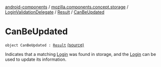 [android-components](../../../index.md) / [mozilla.components.concept.storage](../../index.md) / [LoginValidationDelegate](../index.md) / [Result](index.md) / [CanBeUpdated](./-can-be-updated.md)

# CanBeUpdated

`object CanBeUpdated : `[`Result`](index.md) [(source)](https://github.com/mozilla-mobile/android-components/blob/master/components/concept/storage/src/main/java/mozilla/components/concept/storage/LoginsStorage.kt#L66)

Indicates that a matching [Login](../../-login/index.md) was found in storage, and the [Login](../../-login/index.md) can be used
to update its information.

